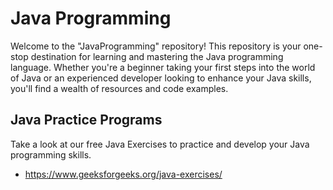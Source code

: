 # Java Programming
Welcome to the "JavaProgramming" repository! This repository is your one-stop destination for learning and mastering the Java programming language. 
Whether you're a beginner taking your first steps into the world of Java or an experienced developer looking to enhance your Java skills, you'll find a wealth of resources and code examples.

## Java Practice Programs
Take a look at our free Java Exercises to practice and develop your Java programming skills.
- https://www.geeksforgeeks.org/java-exercises/